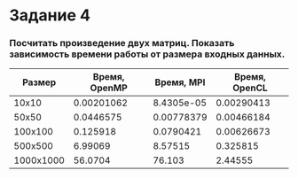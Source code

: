 # Задание 4

### Посчитать произведение двух матриц. Показать зависимость времени работы от размера входных данных.

| Размер | Время, OpenMP | Время, MPI | Время, OpenCL |
| --- | --- | --- | --- |
| 10х10 | 0.00201062 | 8.4305e-05 | 0.00290413 |
| 50x50 | 0.0446575 | 0.00778379 | 0.00466184 |
| 100х100 | 0.125918 | 0.0790421 | 0.00626673 |
| 500x500 | 6.99069 | 8.57515 | 0.325815 |
| 1000х1000 | 56.0704 | 76.103 | 2.44555 |
